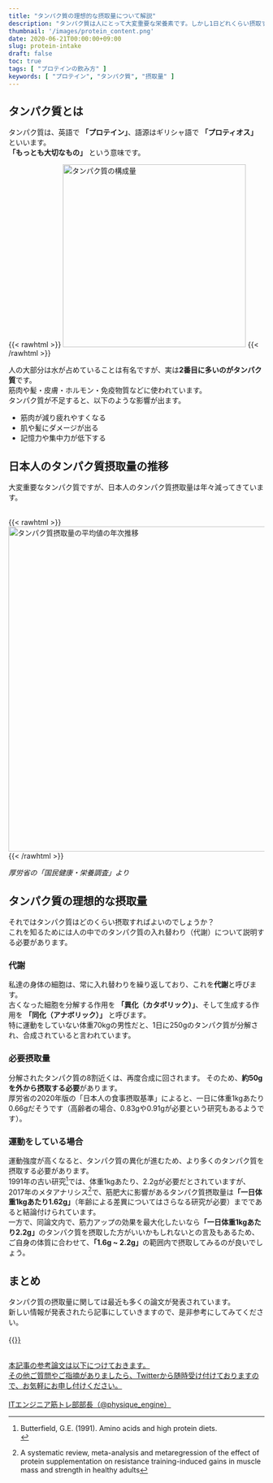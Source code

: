 ```yaml
---
title: "タンパク質の理想的な摂取量について解説"
description: "タンパク質は人にとって大変重要な栄養素です。しかし1日どれくらい摂取すればいいのかについては色々な議論があります。今回はそんなプロテインの摂取量について解説します。"
thumbnail: '/images/protein_content.png'
date: 2020-06-21T00:00:00+09:00
slug: protein-intake
draft: false
toc: true
tags: [ "プロテインの飲み方" ]
keywords: [ "プロテイン", "タンパク質", "摂取量" ]
---
```


## タンパク質とは

タンパク質は、英語で **「プロテイン」**、語源はギリシャ語で **「プロティオス」** といいます。  
**「もっとも大切なもの」** という意味です。  

{{< rawhtml >}}
<img width="360px" src="/images/protein_content.png" alt="タンパク質の構成量" />
{{< /rawhtml >}}

人の大部分は水が占めていることは有名ですが、実は**2番目に多いのがタンパク質**です。  
筋肉や髪・皮膚・ホルモン・免疫物質などに使われています。  
タンパク質が不足すると、以下のような影響が出ます。  

- 筋肉が減り疲れやすくなる
- 肌や髪にダメージが出る
- 記憶力や集中力が低下する

## 日本人のタンパク質摂取量の推移

大変重要なタンパク質ですが、日本人のタンパク質摂取量は年々減ってきています。  
<br>

{{< rawhtml >}}
<img width="640px" src="/images/protein_transitive_graph.png" alt="タンパク質摂取量の平均値の年次推移" />
{{< /rawhtml >}}

*厚労省の「国民健康・栄養調査」より*

## タンパク質の理想的な摂取量

それではタンパク質はどのくらい摂取すればよいのでしょうか？  
これを知るためには人の中でのタンパク質の入れ替わり（代謝）について説明する必要があります。  

### 代謝

私達の身体の細胞は、常に入れ替わりを繰り返しており、これを**代謝**と呼びます。  
古くなった細胞を分解する作用を **「異化（カタボリック）」**、そして生成する作用を **「同化（アナボリック）」** と呼びます。  
特に運動をしていない体重70kgの男性だと、1日に250gのタンパク質が分解され、合成されていると言われています。  

### 必要摂取量

分解されたタンパク質の8割近くは、再度合成に回されます。
そのため、**約50gを外から摂取する必要**があります。  
厚労省の2020年版の「日本人の食事摂取基準」によると、一日に体重1kgあたり0.66gだそうです（高齢者の場合、0.83gや0.91gが必要という研究もあるようです）。  

### 運動をしている場合

運動強度が高くなると、タンパク質の異化が進むため、より多くのタンパク質を摂取する必要があります。  
1991年の古い研究[^1]では、体重1kgあたり、2.2gが必要だとされていますが、2017年のメタアナリシス[^2]で、筋肥大に影響があるタンパク質摂取量は<b>「一日体重1kgあたり1.62g」</b>（年齢による差異についてはさらなる研究が必要）までであると結論付けられています。  
一方で、同論文内で、筋力アップの効果を最大化したいなら<b>「一日体重1kgあたり2.2g」</b>のタンパク質を摂取した方がいいかもしれないとの言及もあるため、ご自身の体質に合わせて、<b>「1.6g ~ 2.2g」</b>の範囲内で摂取してみるのが良いでしょう。  

[^1]: Butterfield, G.E. (1991). Amino acids and high protein diets.<br>
[^2]: A systematic review, meta-analysis and metaregression of the effect of protein supplementation on resistance training-induced gains in muscle mass and strength in healthy adults

## まとめ

タンパク質の摂取量に関しては最近も多くの論文が発表されています。  
新しい情報が発表されたら記事にしていきますので、是非参考にしてみてください。  
<br>
{{<a href="/post/2020-06-14---proteinmap.md">}}  

<br>
本記事の参考論文は以下につけておきます。<br>
その他ご質問やご指摘がありましたら、Twitterから随時受け付けておりますので、お気軽にお申し付けください。<br>
<br>
<a href="https://twitter.com/physique_engine" target="_blank" rel="nofollow">ITエンジニア筋トレ部部長（@physique_engine）</a>
